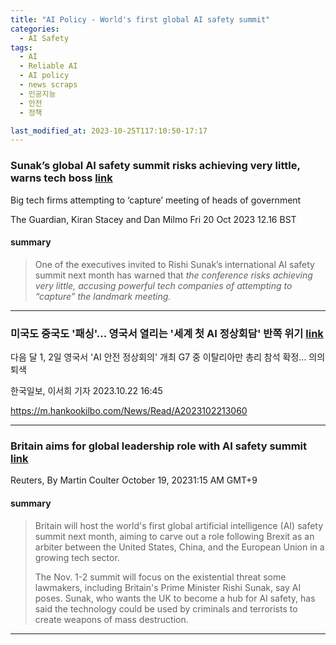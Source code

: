 ```yaml
---
title: "AI Policy - World's first global AI safety summit"
categories:
  - AI Safety
tags:
  - AI
  - Reliable AI
  - AI policy
  - news scraps
  - 인공지능
  - 안전
  - 정책

last_modified_at: 2023-10-25T117:10:50-17:17
---
```


### Sunak’s global AI safety summit risks achieving very little, warns tech boss [link](https://www.theguardian.com/technology/2023/oct/20/rishi-sunak-global-ai-safety-summit-connor-leahy)

Big tech firms attempting to ‘capture’ meeting of heads of government

The Guardian, Kiran Stacey and Dan Milmo
Fri 20 Oct 2023 12.16 BST


#### summary
> One of the executives invited to Rishi Sunak’s international AI safety summit next month has warned that <em> the conference risks achieving very little, accusing powerful tech companies of attempting to “capture” the landmark meeting. </em>


---

###  미국도 중국도 '패싱'... 영국서 열리는 '세계 첫 AI 정상회담' 반쪽 위기 [link](https://www.reuters.com/technology/britain-aims-global-leadership-role-with-ai-safety-summit-2023-10-18/)

다음 달 1, 2일 영국서 'AI 안전 정상회의' 개최
G7 중 이탈리아만 총리 참석 확정... 의의 퇴색

한국일보, 이서희 기자
2023.10.22 16:45

https://m.hankookilbo.com/News/Read/A2023102213060



---

### Britain aims for global leadership role with AI safety summit [link](https://www.reuters.com/technology/britain-aims-global-leadership-role-with-ai-safety-summit-2023-10-18/)

Reuters, By Martin Coulter
October 19, 20231:15 AM GMT+9



#### summary
> Britain will host the world's first global artificial intelligence (AI) safety summit next month, aiming to carve out a role following Brexit as an arbiter between the United States, China, and the European Union in a growing tech sector.
> 
> The Nov. 1-2 summit will focus on the existential threat some lawmakers, including Britain's Prime Minister Rishi Sunak, say AI poses. Sunak, who wants the UK to become a hub for AI safety, has said the technology could be used by criminals and terrorists to create weapons of mass destruction.

_______________
